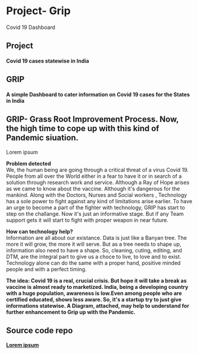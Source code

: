 # Project- Grip
 Covid 19 Dashboard
 
 
</head>

<body>
  <h2>Project </h2>
  <h4>Covid 19 cases statewise in India </h4>
  <h2>GRIP</h2>
  <h4>A simple Dashboard to cater information on Covid 19 cases for the States in India </h4>

  <h2>GRIP- Grass Root Improvement Process. Now, the high time to cope up with this kind of Pandemic siuation.</h2>
  
  <p>Lorem ipsum</p>
  <p><strong>Problem detected</strong><br>
    We, the human being are going through a critical threat of a virus Covid 19. People from all over the World either in a fear to have it or in search of a solution through research work and service. Although a Ray of Hope arises as we came to know about the vaccine. Although it's dangerous for the mankind. Along with the Doctors, Nurses and Social workers , Technology has a sole power to fight against any kind of limitations arise earlier. To have an urge to become a part of the fighter with technology, GRIP has start to step on the challange. Now it's just an informative stage. But if any Team support gets it will start to fight with proper weapon in near future.
  </p> 

  <p><strong>How can technology help?</strong><br>
    Information are all about our existance. Data is just like a Banyan tree. The more it will grow, the more it will serve. But as a tree needs to shape up, information also need to have a shape. So, cleaning, cuting, editing, and DTM, are the integral part to give us a choce to live, to love and to exist. Technology alone can do the same with a proper hand, positive minded people and with a perfect timing.
  </p> 

  <p><strong>The idea: 
    Covid 19 is a real, crucial crisis. But hope it will take a break as vaccine is almost ready to marketized. India, being a developing country with a huge population, awareness is low.Even among people who are certified educated, shows less aware. So, it's a startup try to just give informations statewise. A Diagram, attached, may help to understand for further enhancement to Grip up with the Pandemic.  
  </p>

  <h2>Source code repo</h2>
  <p><a href="https://github.com/sarmitamajumdar/Project--Grip.git">Lorem ipsum</a></p>
